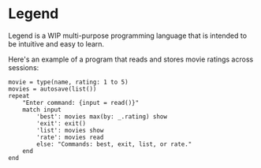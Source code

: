 # Legend
Legend is a WIP multi-purpose programming language that is intended to be intuitive and easy to learn.

Here's an example of a program that reads and stores movie ratings across sessions:
```
movie = type(name, rating: 1 to 5)
movies = autosave(list())
repeat
    "Enter command: {input = read()}"
    match input
        'best': movies max(by: _.rating) show
        'exit': exit()
        'list': movies show
        'rate': movies read
        else: "Commands: best, exit, list, or rate."
    end
end
```
